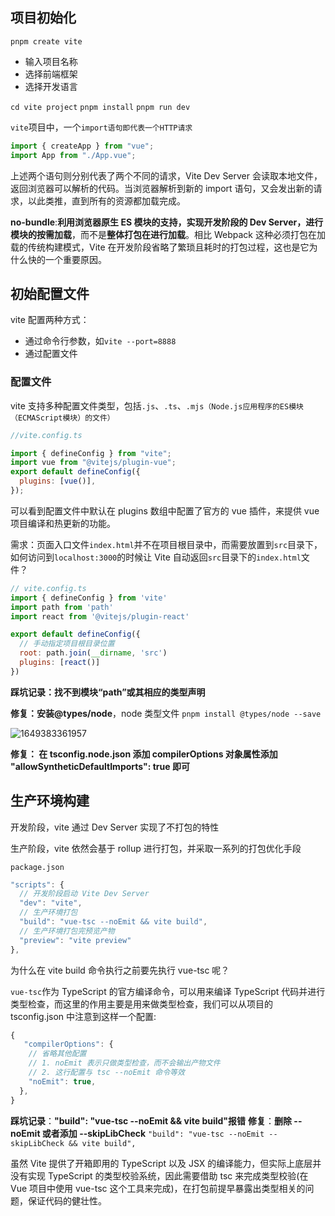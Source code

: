 ## 项目初始化

`pnpm create vite`

- 输入项目名称
- 选择前端框架
- 选择开发语言

`cd vite project`
`pnpm install`
`pnpm run dev`

`vite`项目中，一个`import语句即代表一个HTTP请求`

```js
import { createApp } from "vue";
import App from "./App.vue";
```

上述两个语句则分别代表了两个不同的请求，Vite Dev Server 会读取本地文件，返回浏览器可以解析的代码。当浏览器解析到新的 import 语句，又会发出新的请求，以此类推，直到所有的资源都加载完成。

**no-bundle**:**利用浏览器原生 ES 模块的支持，实现开发阶段的 Dev Server，进行模块的按需加载**，而不是**整体打包在进行加载**。相比 Webpack 这种必须打包在加载的传统构建模式，Vite 在开发阶段省略了繁琐且耗时的打包过程，这也是它为什么快的一个重要原因。

## 初始配置文件

vite 配置两种方式：

- 通过命令行参数，如`vite --port=8888`
- 通过配置文件

### 配置文件

vite 支持多种配置文件类型，包括`.js`、`.ts`、`.mjs（Node.js应用程序的ES模块（ECMAScript模块）的文件）`

```js
//vite.config.ts

import { defineConfig } from "vite";
import vue from "@vitejs/plugin-vue";
export default defineConfig({
  plugins: [vue()],
});
```

可以看到配置文件中默认在 plugins 数组中配置了官方的 vue 插件，来提供 vue 项目编译和热更新的功能。

需求：页面入口文件`index.html`并不在项目根目录中，而需要放置到`src`目录下，如何访问到`localhost:3000`的时候让 Vite 自动返回`src`目录下的`index.html`文件？

```js
// vite.config.ts
import { defineConfig } from 'vite'
import path from 'path'
import react from '@vitejs/plugin-react'

export default defineConfig({
  // 手动指定项目根目录位置
  root: path.join(__dirname, 'src')
  plugins: [react()]
})
```

**踩坑记录：找不到模块“path”或其相应的类型声明**

**修复：安装@types/node**，node 类型文件
`pnpm install @types/node --save`

![1649383361957](H:\vite\docs\03、quick-start.assets\1649383361957.png)

**修复： 在 tsconfig.node.json 添加 compilerOptions 对象属性添加 "allowSyntheticDefaultImports": true 即可**

## 生产环境构建

开发阶段，vite 通过 Dev Server 实现了不打包的特性

生产阶段，vite 依然会基于 rollup 进行打包，并采取一系列的打包优化手段

`package.json`

```js
"scripts": {
  // 开发阶段启动 Vite Dev Server
  "dev": "vite",
  // 生产环境打包
  "build": "vue-tsc --noEmit && vite build",
  // 生产环境打包完预览产物
  "preview": "vite preview"
},
```

为什么在 vite build 命令执行之前要先执行 vue-tsc 呢？

`vue-tsc`作为 TypeScript 的官方编译命令，可以用来编译 TypeScript 代码并进行类型检查，而这里的作用主要是用来做类型检查，我们可以从项目的 tsconfig.json 中注意到这样一个配置:

```js
{
   "compilerOptions": {
    // 省略其他配置
    // 1. noEmit 表示只做类型检查，而不会输出产物文件
    // 2. 这行配置与 tsc --noEmit 命令等效
    "noEmit": true,
  },
}
```

**踩坑记录**：**"build": "vue-tsc --noEmit && vite build"报错**
**修复**：**删除 --noEmit 或者添加 --skipLibCheck**
`"build": "vue-tsc --noEmit --skipLibCheck && vite build",`

虽然 Vite 提供了开箱即用的 TypeScript 以及 JSX 的编译能力，但实际上底层并没有实现 TypeScript 的类型校验系统，因此需要借助 tsc 来完成类型校验(在 Vue 项目中使用 vue-tsc 这个工具来完成)，在打包前提早暴露出类型相关的问题，保证代码的健壮性。
